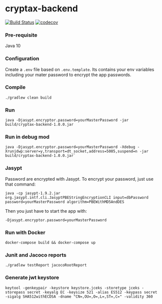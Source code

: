 # cryptax-backend

[![Build Status](https://travis-ci.org/cryptax-org/cryptax-backend.svg?branch=master)](https://travis-ci.org/cryptax-org/cryptax-backend) 
[![codecov](https://codecov.io/gh/cryptax-org/cryptax-backend/branch/master/graph/badge.svg)](https://codecov.io/gh/cryptax-org/cryptax-backend)

### Pre-requisite

Java 10

### Configuration

Create a `.env` file based on `.env.template`. Its contains your env variables including your mater password to encrypt the app passwords.

### Compile

```
./gradlew clean build
```

### Run

```
java -Djasypt.encryptor.password=yourMasterPassword -jar build/cryptax-backend-1.0.0.jar
```

### Run in debug mod

```
java -Djasypt.encryptor.password=yourMasterPassword -Xdebug -Xrunjdwp:server=y,transport=dt_socket,address=5005,suspend=n -jar build/cryptax-backend-1.0.0.jar`
```

### Jasypt

Password are encrypted with Jasypt. To encrypt your password, just use that command:

```
java -cp jasypt-1.9.2.jar org.jasypt.intf.cli.JasyptPBEStringEncryptionCLI input=dbPassword password=yourMasterPassword algorithm=PBEWithMD5AndDES
```

Then you just have to start the app with:

```
-Djasypt.encryptor.password=yourMasterPassword
```

### Run with Docker

```
docker-compose build && docker-compose up
```

### Junit and Jacoco reports

```
./gradlew testReport jacocoRootReport
```

### Generate jwt keystore

```
keytool -genkeypair -keystore keystore.jceks -storetype jceks -storepass secret -keyalg EC -keysize 521 -alias ES512 -keypass secret -sigalg SHA512withECDSA -dname "CN=,OU=,O=,L=,ST=,C=" -validity 360
```
